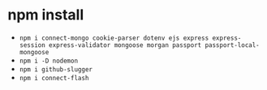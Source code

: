 # npm install
- `npm i connect-mongo cookie-parser dotenv ejs express express-session express-validator mongoose morgan passport passport-local-mongoose`
- `npm i -D nodemon`
- `npm i github-slugger`
- `npm i connect-flash`